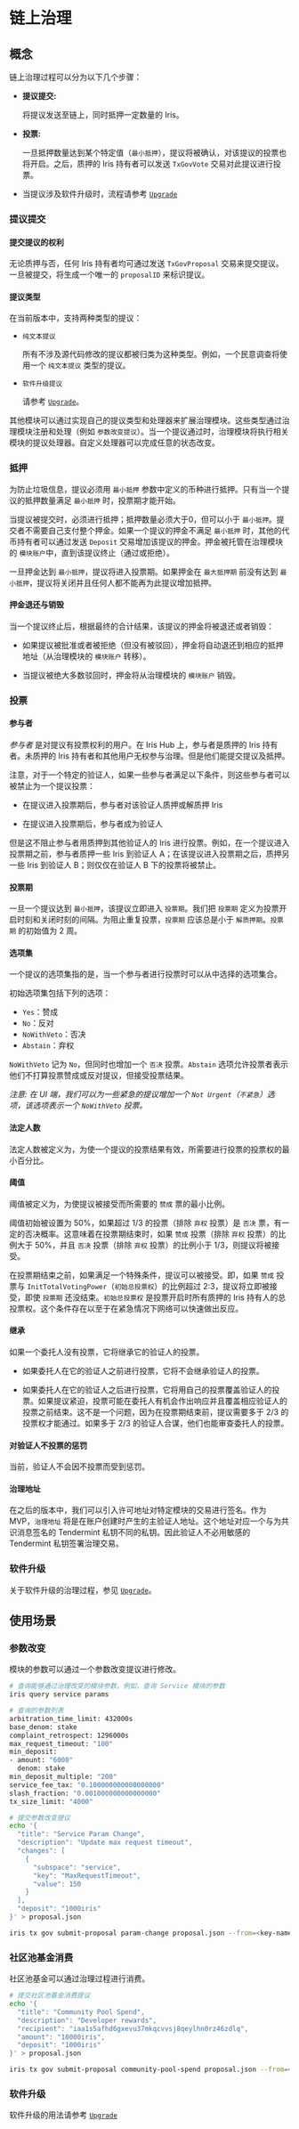 # 链上治理

## 概念

链上治理过程可以分为以下几个步骤：

- **提议提交:**
  
  将提议发送至链上，同时抵押一定数量的 Iris。

- **投票:**

  一旦抵押数量达到某个特定值（`最小抵押`），提议将被确认，对该提议的投票也将开启。之后，质押的 Iris 持有者可以发送 `TxGovVote` 交易对此提议进行投票。

- 当提议涉及软件升级时，流程请参考 [`Upgrade`](./upgrade.md)

### 提议提交

#### 提交提议的权利

无论质押与否，任何 Iris 持有者均可通过发送 `TxGovProposal` 交易来提交提议。一旦被提交，将生成一个唯一的 `proposalID` 来标识提议。

#### 提议类型

在当前版本中，支持两种类型的提议：

- `纯文本提议`
  
  所有不涉及源代码修改的提议都被归类为这种类型。例如，一个民意调查将使用一个 `纯文本提议` 类型的提议。

- `软件升级提议`

  请参考 [`Upgrade`](./upgrade.md)。

其他模块可以通过实现自己的提议类型和处理器来扩展治理模块。这些类型通过治理模块注册和处理（例如 `参数改变提议`）。当一个提议通过时，治理模块将执行相关模块的提议处理器。自定义处理器可以完成任意的状态改变。

### 抵押

为防止垃圾信息，提议必须用 `最小抵押` 参数中定义的币种进行抵押。只有当一个提议的抵押数量满足 `最小抵押` 时，投票期才能开始。

当提议被提交时，必须进行抵押；抵押数量必须大于0，但可以小于 `最小抵押`。提交者不需要自己支付整个押金。如果一个提议的押金不满足 `最小抵押` 时，其他的代币持有者可以通过发送 `Deposit` 交易增加该提议的押金。押金被托管在治理模块的 `模块账户`中，直到该提议终止（通过或拒绝）。

一旦押金达到 `最小抵押`，提议将进入投票期。如果押金在 `最大抵押期` 前没有达到 `最小抵押`，提议将关闭并且任何人都不能再为此提议增加抵押。

#### 押金退还与销毁

当一个提议终止后，根据最终的合计结果，该提议的押金将被退还或者销毁：

- 如果提议被批准或者被拒绝（但没有被驳回），押金将自动退还到相应的抵押地址（从治理模块的 `模块账户` 转移）。

- 当提议被绝大多数驳回时，押金将从治理模块的 `模块账户` 销毁。

### 投票

#### 参与者

_参与者_ 是对提议有投票权利的用户。在 Iris Hub 上，参与者是质押的 Iris 持有者。未质押的 Iris 持有者和其他用户无权参与治理。但是他们能提交提议及抵押。

注意，对于一个特定的验证人，如果一些参与者满足以下条件，则这些参与者可以被禁止为一个提议投票：

- 在提议进入投票期后，参与者对该验证人质押或解质押 Iris
  
- 在提议进入投票期后，参与者成为验证人

但是这不阻止参与者用质押到其他验证人的 Iris 进行投票。例如，在一个提议进入投票期之前，参与者质押一些 Iris 到验证人 A；在该提议进入投票期之后，质押另一些 Iris 到验证人 B；则仅仅在验证人 B 下的投票将被禁止。

#### 投票期

一旦一个提议达到 `最小抵押`，该提议立即进入 `投票期`。我们把 `投票期` 定义为投票开启时刻和关闭时刻的间隔。为阻止重复投票，`投票期` 应该总是小于 `解质押期`。`投票期` 的初始值为 2 周。

#### 选项集

一个提议的选项集指的是，当一个参与者进行投票时可以从中选择的选项集合。

初始选项集包括下列的选项：

- `Yes`：赞成
- `No`：反对
- `NoWithVeto`：否决
- `Abstain`：弃权

`NoWithVeto` 记为 `No`，但同时也增加一个 `否决` 投票。`Abstain` 选项允许投票者表示他们不打算投票赞成或反对提议，但接受投票结果。

_注意: 在 UI 端，我们可以为一些紧急的提议增加一个 `Not Urgent`（`不紧急`）选项，该选项表示一个 `NoWithVeto` 投票。_

#### 法定人数

法定人数被定义为，为使一个提议的投票结果有效，所需要进行投票的投票权的最小百分比。

#### 阈值

阈值被定义为，为使提议被接受而所需要的 `赞成` 票的最小比例。

阈值初始被设置为 50%，如果超过 1/3 的投票（排除 `弃权` 投票）是 `否决` 票，有一定的否决概率。这意味着在投票期结束时，如果 `赞成` 投票（排除 `弃权` 投票）的比例大于 50%，并且 `否决` 投票（排除 `弃权` 投票）的比例小于 1/3，则提议将被接受。

在投票期结束之前，如果满足一个特殊条件，提议可以被接受。即，如果 `赞成` 投票与 `InitTotalVotingPower`（`初始总投票权`）的比例超过 2:3，提议将立即被接受，即使 `投票期` 还没结束。`初始总投票权` 是投票开启时所有质押的 Iris 持有人的总投票权。这个条件存在以至于在紧急情况下网络可以快速做出反应。

#### 继承

如果一个委托人没有投票，它将继承它的验证人的投票。

- 如果委托人在它的验证人之前进行投票，它将不会继承验证人的投票。

- 如果委托人在它的验证人之后进行投票，它将用自己的投票覆盖验证人的投票。如果提议紧迫，投票可能在委托人有机会作出响应并且覆盖相应验证人的投票之前结束。这不是一个问题，因为在投票期结束前，提议需要多于 2/3 的投票权才能通过。如果多于 2/3 的验证人合谋，他们也能审查委托人的投票。

#### 对验证人不投票的惩罚

当前，验证人不会因不投票而受到惩罚。

#### 治理地址

在之后的版本中，我们可以引入许可地址对特定模块的交易进行签名。作为 MVP，`治理地址` 将是在账户创建时产生的主验证人地址。这个地址对应一个与为共识消息签名的 Tendermint 私钥不同的私钥。因此验证人不必用敏感的 Tendermint 私钥签署治理交易。

### 软件升级

关于软件升级的治理过程，参见 [`Upgrade`](./upgrade.md)。

## 使用场景

### 参数改变

模块的参数可以通过一个参数改变提议进行修改。

```bash
# 查询能够通过治理改变的模块参数。例如，查询 Service 模块的参数
iris query service params

# 查询的参数列表
arbitration_time_limit: 432000s
base_denom: stake
complaint_retrospect: 1296000s
max_request_timeout: "100"
min_deposit:
- amount: "6000"
  denom: stake
min_deposit_multiple: "200"
service_fee_tax: "0.100000000000000000"
slash_fraction: "0.001000000000000000"
tx_size_limit: "4000"

# 提交参数改变提议
echo '{
  "title": "Service Param Change",
  "description": "Update max request timeout",
  "changes": [
    {
      "subspace": "service",
      "key": "MaxRequestTimeout",
      "value": 150
    }
  ],
  "deposit": "1000iris"
}' > proposal.json

iris tx gov submit-proposal param-change proposal.json --from=<key-name> --fees=0.3iris --chain-id=irishub
```

### 社区池基金消费

社区池基金可以通过治理过程进行消费。

```bash
# 提交社区池基金消费提议
echo '{
  "title": "Community Pool Spend",
  "description": "Developer rewards",
  "recipient": "iaa1s5afhd6gxevu37mkqcvvsj8qeylhn0rz46zdlq",
  "amount": "10000iris",
  "deposit": "1000iris"
}' > proposal.json

iris tx gov submit-proposal community-pool-spend proposal.json --from=<key-name> --fees=0.3iris --chain-id=irishub
```

### 软件升级

软件升级的用法请参考 [`Upgrade`](./upgrade.md)

